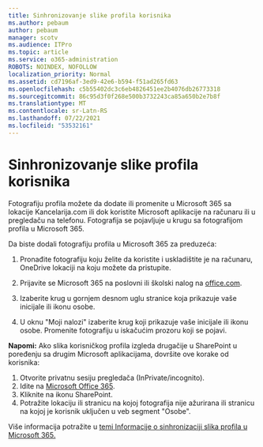 ```yaml
---
title: Sinhronizovanje slike profila korisnika
ms.author: pebaum
author: pebaum
manager: scotv
ms.audience: ITPro
ms.topic: article
ms.service: o365-administration
ROBOTS: NOINDEX, NOFOLLOW
localization_priority: Normal
ms.assetid: cd7196af-3ed9-42e6-b594-f51ad265fd63
ms.openlocfilehash: c5b55402dc3c6eb4826451ee2b4076db26773318
ms.sourcegitcommit: 86c95d3f0f268e500b3732243ca85a650b2e7b8f
ms.translationtype: MT
ms.contentlocale: sr-Latn-RS
ms.lasthandoff: 07/22/2021
ms.locfileid: "53532161"
---
```

# <a name="sync-a-users-profile-picture"></a>Sinhronizovanje slike profila korisnika

Fotografiju profila možete da dodate ili promenite u Microsoft 365 sa lokacije Kancelarija.com ili dok koristite Microsoft aplikacije na računaru ili u pregledaču na telefonu. Fotografija se pojavljuje u krugu sa fotografijom profila u Microsoft 365.

Da biste dodali fotografiju profila u Microsoft 365 za preduzeća:

1. Pronađite fotografiju koju želite da koristite i uskladištite je na računaru, OneDrive lokaciji na koju možete da pristupite.

2. Prijavite se Microsoft 365 na poslovni ili školski nalog na [office.com](https://www.office.com).

3. Izaberite krug u gornjem desnom uglu stranice koja prikazuje vaše inicijale ili ikonu osobe.

4. U oknu "Moji nalozi" izaberite krug koji prikazuje vaše inicijale ili ikonu osobe. Promenite fotografiju u iskačućim prozoru koji se pojavi.

**Napomi:** Ako slika korisničkog profila izgleda drugačije u SharePoint u poređenju sa drugim Microsoft aplikacijama, dovršite ove korake od korisnika:

1. Otvorite privatnu sesiju pregledača (InPrivate/incognito).
1. Idite na [Microsoft Office 365](https://www.office.com).
1. Kliknite na ikonu SharePoint.
1. Potražite lokaciju ili stranicu na kojoj fotografija nije ažurirana ili stranicu na kojoj je korisnik uključen u veb segment "Osobe".

Više informacija potražite u [temi Informacije o sinhronizaciji slika profila u Microsoft 365.](https://support.office.com/article/information-about-profile-picture-synchronization-in-office-365-20594d76-d054-4af4-a660-401133e3d48a)

